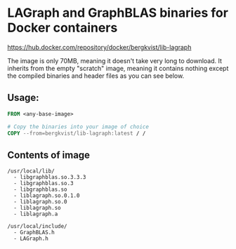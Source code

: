 # LAGraph and GraphBLAS binaries for Docker containers
https://hub.docker.com/repository/docker/bergkvist/lib-lagraph

The image is only 70MB, meaning it doesn't take very long to download. It inherits from the empty "scratch" image, meaning it contains nothing except the compiled binaries and header files as you can see below.

## Usage:
```Dockerfile
FROM <any-base-image>

# Copy the binaries into your image of choice
COPY --from=bergkvist/lib-lagraph:latest / /
```

## Contents of image
```
/usr/local/lib/
  - libgraphblas.so.3.3.3
  - libgraphblas.so.3
  - libgraphblas.so
  - liblagraph.so.0.1.0
  - liblagraph.so.0
  - liblagraph.so
  - liblagraph.a

/usr/local/include/
  - GraphBLAS.h
  - LAGraph.h
```
